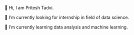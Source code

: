
👋 Hi, I am Pritesh Tadvi.

👀 I’m currently looking for internship in field of data science.

🌱 I’m currently learning data analysis and machine learning.

